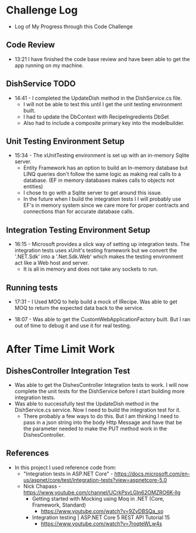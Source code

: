 # Challenge Log
- Log of My Progress through this Code Challenge

## Code Review
- 13:21 I have finished the code base review and have been able to get the app running on my machine.

## DishService TODO
- 14:41 - I completed the UpdateDish method in the DishService.cs file. 
    - I will not be able to test this until I get the unit testing environment built.
    - I had to update the DbContext with RecipeIngredients DbSet
    - Also had to include a composite primary key into the modelbuilder.

## Unit Testing Environment Setup
- 15:34 - The xUnitTesting environment is set up with an in-memory Sqlite server.
    - Entity Framework has an option to build an In-memory database but LINQ queries don't follow the same logic as making real calls to a database. (EF in memory databases makes calls to objects not entities)
    - I chose to go with a Sqlite server to get around this issue.
    - In the future when I build the integration tests I I will probably use EF's in memory system since we care more for proper contracts and connections than for accurate database calls.

## Integration Testing Environment Setup
- 16:15 - Microsoft provides a slick way of setting up integration tests. The integration tests uses xUnit's testing framework but we convert the '.NET.Sdk' into a '.Net.Sdk.Web' which makes the testing environment act like a Web host and server. 
    - It is all in memory and does not take any sockets to run.    

## Running tests
- 17:31 - I Used MOQ to help build a mock of IRecipe. Was able to get MOQ to return the expected data back to the service.

- 18:07 - Was able to get the CustomWebApplicationFactory built. But I ran out of time to debug it and use it for real testing. 

# After Time Limit Work
## DishesController Integration Test
- Was able to get the DishesController Integration tests to work. I will now complete the unit tests for the DishService before I start building more integration tests.
- Was able to successfully test the UpdateDish method in the DishService.cs service. Now I need to build the integration test for it. 
    - There probably a few ways to do this. But I am thinking I need to pass in a json string into the body Http Message and have that be the parameter needed to make the PUT method work in the DishesController.


## References
- In this project I used reference code from:
    - "Integration tests in ASP.NET Core" - https://docs.microsoft.com/en-us/aspnet/core/test/integration-tests?view=aspnetcore-5.0
    - Nick Chapass - https://www.youtube.com/channel/UCrkPsvLGln62OMZRO6K-llg
        - Getting started with Mocking using Moq in .NET (Core, Framework, Standard) 
            - https://www.youtube.com/watch?v=9ZvDBSQa_so
        - Integration testing | ASP.NET Core 5 REST API Tutorial 15
            - https://www.youtube.com/watch?v=7roqteWLw4s

